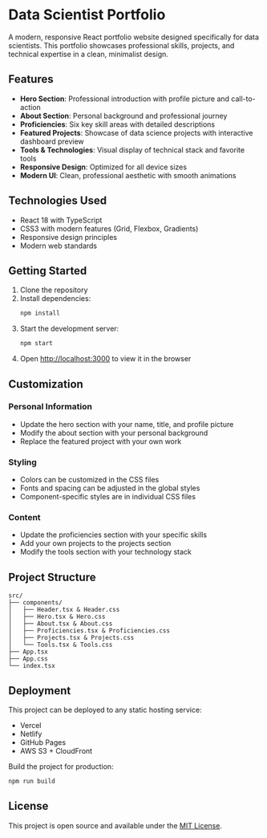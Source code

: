 # Data Scientist Portfolio

A modern, responsive React portfolio website designed specifically for data scientists. This portfolio showcases professional skills, projects, and technical expertise in a clean, minimalist design.

## Features

- **Hero Section**: Professional introduction with profile picture and call-to-action
- **About Section**: Personal background and professional journey
- **Proficiencies**: Six key skill areas with detailed descriptions
- **Featured Projects**: Showcase of data science projects with interactive dashboard preview
- **Tools & Technologies**: Visual display of technical stack and favorite tools
- **Responsive Design**: Optimized for all device sizes
- **Modern UI**: Clean, professional aesthetic with smooth animations

## Technologies Used

- React 18 with TypeScript
- CSS3 with modern features (Grid, Flexbox, Gradients)
- Responsive design principles
- Modern web standards

## Getting Started

1. Clone the repository
2. Install dependencies:
   ```bash
   npm install
   ```
3. Start the development server:
   ```bash
   npm start
   ```
4. Open [http://localhost:3000](http://localhost:3000) to view it in the browser

## Customization

### Personal Information
- Update the hero section with your name, title, and profile picture
- Modify the about section with your personal background
- Replace the featured project with your own work

### Styling
- Colors can be customized in the CSS files
- Fonts and spacing can be adjusted in the global styles
- Component-specific styles are in individual CSS files

### Content
- Update the proficiencies section with your specific skills
- Add your own projects to the projects section
- Modify the tools section with your technology stack

## Project Structure

```
src/
├── components/
│   ├── Header.tsx & Header.css
│   ├── Hero.tsx & Hero.css
│   ├── About.tsx & About.css
│   ├── Proficiencies.tsx & Proficiencies.css
│   ├── Projects.tsx & Projects.css
│   └── Tools.tsx & Tools.css
├── App.tsx
├── App.css
└── index.tsx
```

## Deployment

This project can be deployed to any static hosting service:
- Vercel
- Netlify
- GitHub Pages
- AWS S3 + CloudFront

Build the project for production:
```bash
npm run build
```

## License

This project is open source and available under the [MIT License](LICENSE).